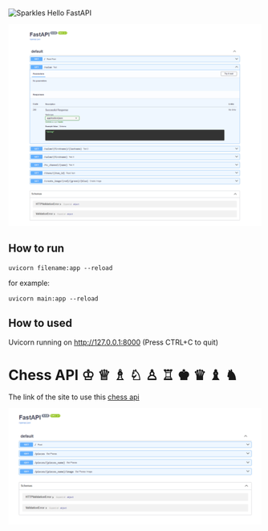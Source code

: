 # 
<img src="https://raw.githubusercontent.com/Tarikul-Islam-Anik/Telegram-Animated-Emojis/main/Activity/Sparkles.webp" alt="Sparkles" width="25" height="25" /> Hello FastAPI 


![alt text](assents/MAIN_2.png)





## How to run 

```
uvicorn filename:app --reload
```

for example:

```
uvicorn main:app --reload
```

## How to used

Uvicorn running on http://127.0.0.1:8000 (Press CTRL+C to quit)



#  Chess API ♔ ♕ ♗ ♘ ♙ ♖ ♚ ♛ ♝ ♞


The link of the site to use this [chess api](https://deployment-1bw8.onrender.com/)

![alt text](assents/ChessFastAPI.PNG)



